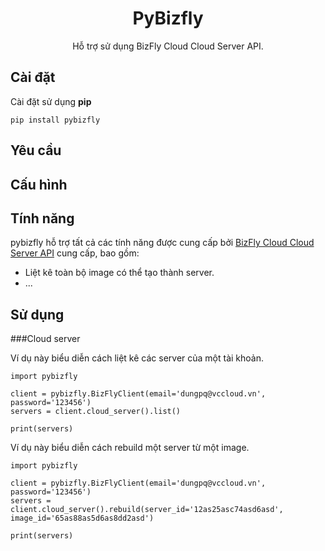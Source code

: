 <h1 align="center">PyBizfly</h1>
<p align="center">Hỗ trợ sử dụng BizFly Cloud Cloud Server API.</p>

## Cài đặt
Cài đặt sử dụng **pip**

    pip install pybizfly
## Yêu cầu
## Cấu hình
## Tính năng
pybizfly hỗ trợ tất cả các tính năng được cung cấp bởi [BizFly Cloud Cloud Server API](https://support.bizflycloud.vn/api/cloudserver/#introduction) cung cấp, bao gồm:
* Liệt kê toàn bộ image có thể tạo thành server.
* ...
## Sử dụng
###Cloud server

Ví dụ này biểu diễn cách liệt kê các server của một tài khoản.

    import pybizfly

    client = pybizfly.BizFlyClient(email='dungpq@vccloud.vn', password='123456')
    servers = client.cloud_server().list()
    
    print(servers)

Ví dụ này biểu diễn cách rebuild một server từ một image.
    
    import pybizfly

    client = pybizfly.BizFlyClient(email='dungpq@vccloud.vn', password='123456')
    servers = client.cloud_server().rebuild(server_id='12as25asc74asd6asd', image_id='65as88as5d6as8dd2asd')
    
    print(servers)
